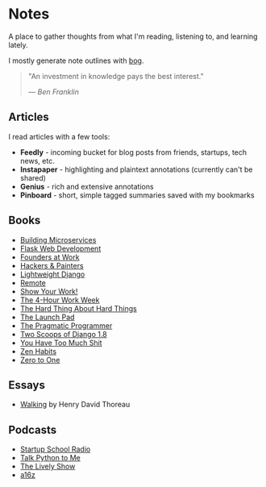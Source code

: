 # Notes

A place to gather thoughts from what I'm reading, listening to, and learning lately.

I mostly generate note outlines with [bog](https://github.com/tedmiston/bog).

> "An investment in knowledge pays the best interest."
>
> &mdash; <cite>Ben Franklin</cite>

## Articles

I read articles with a few tools:

- **Feedly** - incoming bucket for blog posts from friends, startups, tech news, etc.
- **Instapaper** - highlighting and plaintext annotations (currently can't be shared)
- **Genius** - rich and extensive annotations
- **Pinboard** - short, simple tagged summaries saved with my bookmarks

## Books

- [Building Microservices](https://github.com/tedmiston/notes/blob/master/books/Building%20Microservices.md)
- [Flask Web Development](https://github.com/tedmiston/notes/blob/master/books/Flask%20Web%20Development.md)
- [Founders at Work](https://github.com/tedmiston/notes/blob/master/books/Founders%20at%20Work.md)
- [Hackers & Painters](https://github.com/tedmiston/notes/blob/master/books/Hackers%20&%20Painters.md)
- [Lightweight Django](https://github.com/tedmiston/notes/blob/master/books/Lightweight%20Django.md)
- [Remote](https://github.com/tedmiston/notes/blob/master/books/Remote.md)
- [Show Your Work!](https://github.com/tedmiston/notes/blob/master/books/Show%20Your%20Work!.md)
- [The 4-Hour Work Week](https://github.com/tedmiston/notes/blob/master/books/The%204-Hour%20Work%20Week.md)
- [The Hard Thing About Hard Things](https://github.com/tedmiston/notes/blob/master/books/The%20Hard%20Thing%20About%20Hard%20Things.md)
- [The Launch Pad](https://github.com/tedmiston/notes/blob/master/books/The%20Launch%20Pad.md)
- [The Pragmatic Programmer](https://github.com/tedmiston/notes/blob/master/books/The%20Pragmatic%20Programmer.md)
- [Two Scoops of Django 1.8](https://github.com/tedmiston/notes/blob/master/books/Two%20Scoops%20of%20Django.md)
- [You Have Too Much Shit](https://github.com/tedmiston/notes/blob/master/books/You%20Have%20Too%20Much%20Shit.md)
- [Zen Habits](https://github.com/tedmiston/notes/blob/master/books/Zen%20Habits.md)
- [Zero to One](https://github.com/tedmiston/notes/blob/master/books/Zero%20to%20One.md)

## Essays

- [Walking](https://github.com/tedmiston/notes/blob/master/essays/Walking%20(Thoreau).md) by Henry David Thoreau

## Podcasts

- [Startup School Radio](https://github.com/tedmiston/notes/tree/master/podcasts/Startup%20School%20Radio)
- [Talk Python to Me](https://github.com/tedmiston/notes/tree/master/podcasts/Talk%20Python%20to%20Me)
- [The Lively Show](https://github.com/tedmiston/notes/tree/master/podcasts/The%20Lively%20Show)
- [a16z](https://github.com/tedmiston/notes/tree/master/podcasts/a16z)
